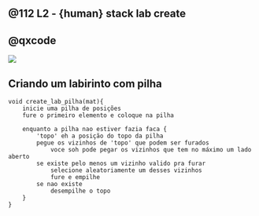 ## @112 L2 - {human} stack lab create
## @qxcode

![](https://raw.githubusercontent.com/qxcodefup/arcade/master/base/112/cover.jpg)

## Criando um labirinto com pilha
```
void create_lab_pilha(mat){
    inicie uma pilha de posições
    fure o primeiro elemento e coloque na pilha

    enquanto a pilha nao estiver fazia faca {
        'topo' eh a posição do topo da pilha
        pegue os vizinhos de 'topo' que podem ser furados
            voce soh pode pegar os vizinhos que tem no máximo um lado aberto
        se existe pelo menos um vizinho valido pra furar
            selecione aleatoriamente um desses vizinhos
            fure e empilhe
        se nao existe
            desempilhe o topo
    }
}
```